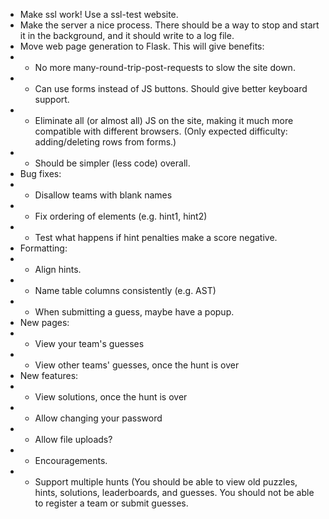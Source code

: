 

- Make ssl work! Use a ssl-test website.
- Make the server a nice process. There should be a way to stop and
  start it in the background, and it should write to a log file.
- Move web page generation to Flask. This will give benefits:
- - No more many-round-trip-post-requests to slow the site down.
- - Can use forms instead of JS buttons. Should give better keyboard
  support.
- - Eliminate all (or almost all) JS on the site, making it much more
  compatible with different browsers. (Only expected difficulty:
  adding/deleting rows from forms.)
- - Should be simpler (less code) overall.
- Bug fixes:
- - Disallow teams with blank names
- - Fix ordering of elements (e.g. hint1, hint2)
- - Test what happens if hint penalties make a score negative.
- Formatting:
- - Align hints.
- - Name table columns consistently (e.g. AST)
- - When submitting a guess, maybe have a popup.
- New pages:
- - View your team's guesses
- - View other teams' guesses, once the hunt is over
- New features:
- - View solutions, once the hunt is over
- - Allow changing your password
- - Allow file uploads?
- - Encouragements.
- - Support multiple hunts (You should be able to view old puzzles,
  hints, solutions, leaderboards, and guesses. You should not be able
  to register a team or submit guesses.
